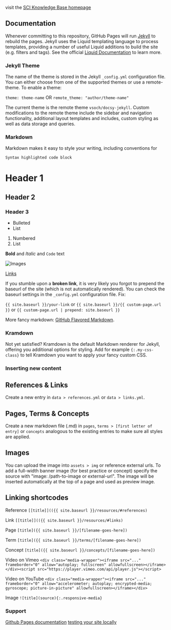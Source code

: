 visit the [SCI Knowledge Base homepage](https://visualengineers.github.io/sci-knowledge-base/)

## Documentation

Whenever committing to this repository, GitHub Pages will run [Jekyll](https://jekyllrb.com/) to rebuild the pages. Jekyll uses the Liquid templating language to process templates, providing a number of useful Liquid additions to build the site (e.g. filters and tags). See the official [Liquid Documentation](https://shopify.github.io/liquid/basics/introduction/) to learn more.

### Jekyll Theme

The name of the theme is stored in the Jekyll `_config.yml` configuration file. You can either choose from one of the supported themes or use a remote-theme. To enable a theme:

`theme: theme-name` OR `remote_theme: "author/theme-name"`

The current theme is the remote theme `vsoch/docsy-jekyll`. Custom modifications to the remote theme include the sidebar and navigation functionality, additional layout templates and includes, custom styling as well as data storage and queries.

### Markdown

Markdown makes it easy to style your writing, including conventions for 

```markdown
Syntax highlighted code block
```

# Header 1
## Header 2
### Header 3

- Bulleted
- List

1. Numbered
2. List

**Bold** and _Italic_ and `Code` text

![Images](https://encrypted-tbn0.gstatic.com/images?q=tbn%3AANd9GcSG5V-M6OvkJBvdLyY-zUSFBii4qqR9f5O7HWq4GAygHFZ5sjxm)

[Links](url) 

If you stumble upon a **broken link**, it is very likely you forgot to prepend the baseurl of the site (which is not automatically rendered). You can check the baseurl settings in the `_config.yml` configuration file. Fix: 

`{{ site.baseurl }}/your-link` or `{{ site.baseurl }}/{{ custom-page.url }}` or `{{ custom-page.url | prepend: site.baseurl }}`

More fancy markdown: [GitHub Flavored Markdown](https://guides.github.com/features/mastering-markdown/).

### Kramdown

Not yet satisfied? Kramdown is the default Markdown renderer for Jekyll, offering you additional options for styling. Add for example `{:.my-css-class}` to tell Kramdown you want to apply your fancy custom CSS.

### Inserting new content

## References & Links

Create a new entry in `data > references.yml` or `data > links.yml`. 

## Pages, Terms & Concepts

Create a new markdown file (.md) in `pages`, `terms > [first letter of entry]` or `concepts` analogous to the existing entries to make sure all styles are applied.

## Images

You can upload the image into `assets > img` or reference external urls. 
To add a full-width banner image (for best practice or concept) specify the source with "image: /path-to-image or external-url". The image will be inserted automatically at the top of a page and used as preview image.

## Linking shortcodes

Reference
`[[title]](({{ site.baseurl }}/resources/#references)`

Link
`[[title]](({{ site.baseurl }}/resources/#links)`

Page
`[title]({{ site.baseurl }}/[filename-goes-here])`

Term
`[title]({{ site.baseurl }}/terms/[filename-goes-here])`

Concept
`[title]({{ site.baseurl }}/concepts/[filename-goes-here])`

Video on Vimeo 
`<div class="media-wrapper"><iframe src="..." frameborder="0" allow="autoplay; fullscreen" allowfullscreen></iframe></div><script src="https://player.vimeo.com/api/player.js"></script>`

Video on YouTube
`<div class="media-wrapper"><iframe src="..." frameborder="0" allow="accelerometer; autoplay; encrypted-media; gyroscope; picture-in-picture" allowfullscreen></iframe></div>`

Image
`![title](source){:.responsive-media}`


### Support

 [Github Pages documentation](https://help.github.com/categories/github-pages-basics/)
 [testing your site locally](https://kbroman.org/simple_site/pages/local_test.html)
